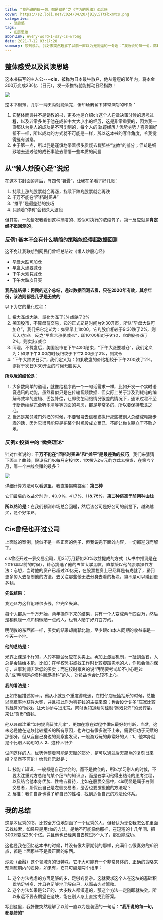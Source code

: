 ```yaml
---
title: “我所说的每一句，都是错的”之《主力的思维》读后感
cover: https://s2.loli.net/2024/04/20/jDIyU5TtFbxmWcs.png
categories:
  - 读后感
tags:
  - 底层思维
abbrlink: every-word-I-say-is-wrong
date: 2021-7-12 03:17:28
summary: 写到最后，我好像突然理解了以前一直以为是装逼的一句话：“我所说的每一句，都是错的”
---
```


## 整体感受以及阅读思路

这本书描写的主人公----**cis**，被称为日本最牛散户，他从短短的16年内，将本金300万变成230亿（日元），发一条推特就能撼动日经指数！

![](https://s2.loli.net/2024/04/20/jDIyU5TtFbxmWcs.png)

这本书很薄，几乎一两天内就能读完，但却给我留下非常深刻的印象：

1. 它整体而言并不是说教的书，更多地是介绍cis这个人在做决策时候的思考过程，以及非常多关于他在成长中大大小小的经历，这是非常重要的，因为我一直都认为别人的成功是不可复制的，每个人的 轨迹经历 / 优势劣势 / 喜恶偏好 都不一样，所以成功的方式就不可能是一样，所以这本书的写作角度，令我觉得挺有诚意。
2. 由于第一点，所以我是谨慎地带着很多质疑去看那些“说教”的部分；但却是细致地去通过他的成长事迹去领悟一些本质的问题

## 从“懒人炒股心经”说起

在这本书封面的背后，有四句“锦囊”，让我在多看了好几眼：

1. 持续上涨的股票就会再涨，持续下跌的股票就会再跌
2. 千万不能在“回档时买进”
3. “摊平”是最差劲的技巧
4. 只顾着“停利”会错失大波段

但其实，一般情况我看到这种简洁的、貌似可执行的浓缩句子，第一反应就是**肯定经不起回测的**。

### 反例1 基本不会有什么精简的策略能经得起数据回测

这不免让我联想到网民们曾经总结过《懒人炒股心经》

- 早盘大跌可加仓
- 早盘大涨要减仓
- 下午大涨只减仓
- 下午大跌次日买

**我先说结果：网民的这个总结，通过数据回测去看，只在2020年有效，其余年份，该法则都是几乎是无效的**

以下为它的量化过程：

1. 把大涨或大跌，量化为涨了2%或跌了2%
2. 美国股市，不算盘前交易，它的正式交易时间为9:30开市，所以“早盘大跌可加仓”，我们把它定义为：如果早上10:00，它的股价相较于9:30跌了2%，则买入/加仓；反之“早盘大涨要减仓”，即10:00相对于9:30，它的股价涨了2%，则卖出/减仓
3. 同理，不算盘后，美国股市在下午4:00结束，“下午大涨要减仓”，我们定义为：如果下午3:00的时候相较于下午2:00涨了2%，则减仓
4. “下午大跌次日买”，我们定义为：如果收盘的价格相较于下午2:00跌了2%，则将于次日9:30开盘的时候无脑买入

**所以我的结论是**：

1. 大多数简单的道理，就像给程序员一个一句话需求一样，比如开发一个实时语音通讯的功能，虽然看似只是在传输音频数据，但实际上关于涉及到耗电的编解码效率的逻辑、丢包补偿，让即使在网络情况很差的情况下，通讯过程不至于断断续续完全听不清等等方面的考虑，都是非常多的，所以要保持敬畏之心。
2. 当还是某领域门外汉的时候，不要轻易去信奉或执行那些被别人总结成精简步骤的话，因为它很可能只是在某个时间段成立而已，不能让你长期立于不败之地。

### 反例2 投资中的“微笑理论”

针对作者说的：**千万不能在“回档时买进”**和**“摊平”是最差劲的技巧**，我们来猜猜下面三个曲线，假设我们以每月定投1次，1次投入2w元的方式去投资，在第六个月，哪一个曲线会赚的最多？

![](https://s2.loli.net/2024/04/20/GVYQ17kBEmiTyIe.webp)

详细计算方法可以看[这里](https://www.jianshu.com/p/d67780b9735c?utm_campaign=maleskine&utm_content=note&utm_medium=seo_notes&utm_source=recommendation)，我直接揭晓答案：**第三种**

它们最后的收益分别为：40.9%、41.7%、**118.75%**，**第三种远高于前两种曲线**

**所以结论是**：在我们预测市场总会回暖，然后该公司是好公司的前提下，越跌越买，是个好策略。

## Cis曾经也开过公司

上面说的案例，貌似不是一些正面的例子，但我说完下面的内容，一切都迎刃而解了。

cis曾经开过一家交易公司，用35万月薪加20%收益提成的方式（从书中推测是在2010年以前的时候），精心挑选了他的五位大学朋友，直接授以他的股票操作方法：心想，当时他的资产已超过20亿元，在股票投资上已经算是有成就了，雇佣更多的人去复制他的方法，去关注那些他无法分身去看的板块，岂不是可以赚到更多钱。

**先说结果：**

我还以为这样能赚很多钱，但完全失算。

每个人都从一千万开始，两年操作下来的结果，只有一个人变成两千四百万，然后是稍微赚一点和稍微赔一点的人，也有人赔了好几百万的。

明明教的东西都一样，买卖的结果却南辕北辙，至少跟cis本人同期的收益率是一个天一个地。

**他的总结是：**

光靠上课是不行的，人的本能会反应在买卖上。再加上激励机制，一扯到金钱，人总是会输给本能，比如：在学校念书或找工作时比较脚踏实地的人，作风会倾向保守，从事利润非常低的买卖；而在校时豪爽的说“明明要考试却不小心睡过头”或“明明是必修科目却挂科”的人，对损益也会比较不上心。

**我的看法是：**

正如书里描述的cis，他从小就是个重度游戏迷，在柑仔店玩抽抽乐的时候，总能以高概率地获得大奖，并且把此作为零花钱的主要来源；也会设计许多“庄家比较有胜算的”游戏，让大伙参与进来玩，同时也知道如何控制“游戏货币”的发行量，来让“货币”值钱。

他从来都注重“如何提高获胜几率”，更加在意在过程中做出最好的判断，当然，这未必是他在这块比较擅长的所有原因，也许也有很多说不上来，需要归功于天赋的那部分。但从我自己身边的观察也发现，一般游戏玩的非常好的人：1、他本身就是个比别人聪明的人 2、这种人很少

试问这样的人，优势伴随着可能是天赋的部分，是可以通过后天简单的复刻出来吗？显然不可能！给我启示就是：

1. 技能 / 知识，一般都是自己学会的，而不是教会的，所以学习别人的时候，不要太注重对方总结的某个细节的知识点，而是去学习他得出结论的思考过程，以及结合他本身优势、性格去看待，比如在股票交易中，cis明显是属于右侧交易者，那假设自己是左侧交易者，是否也要照搬他的方法呢？
2. 反推：我们自身也得了解自己的性格，找到适合自己的方法论体系。

## 我的总结

这是本优秀的书，比较全方位地刻画了一个优秀的人，但我认为无论我怎么在里面去找线索，如果只是用cis的方法，是绝不可能像他那样，在短短的十几年间，把300万变成260个亿。并且他也已经亲自去教过5个人了，都没能成功。

这也是我在回忆这本书的时候，并没有像大家期待的那样，充满什么很奏效的知识点，都是上面那些不是很正面的东西。

炒股（金融）这个领域真的很特殊，它不大可能有一个非常具体的、正确的策略来预测短期内的走势，如果有，它只可能是两个结果：

1. 这个方法考虑的方面足够的多，足够的复杂。这就要求这个人在这块的基础积累地足够多，并且也足够地了解自己，从而去选对策略。
2. 这个方法如果是公开的、大多数人都知道的，那这个方法一定随即就失效。所以永远不要去期望在这块，能在别人身上直接找到答案。

写到这里，我好像突然理解了以前一直以为是装逼的一句话：**“我所说的每一句，都是错的”**
